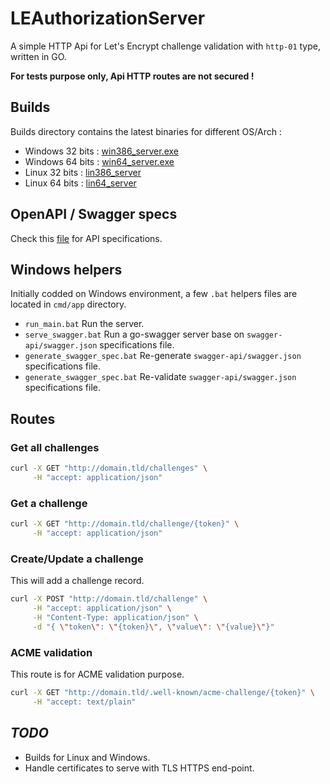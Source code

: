 # LEAuthorizationServer

A simple HTTP Api for Let's Encrypt challenge validation with `http-01` type, written in GO.

**For tests purpose only, Api HTTP routes are not secured !**

## Builds ##

Builds directory contains the latest binaries for different OS/Arch :

- Windows 32 bits : [win386_server.exe](builds/win386_server.exe)
- Windows 64 bits : [win64_server.exe](builds/win64_server.exe)
- Linux 32 bits : [lin386_server](builds/lin386_server)
- Linux 64 bits : [lin64_server](builds/lin64_server)

## OpenAPI / Swagger specs ##

Check this [file](swagger-api/swagger.json) for API specifications.

## Windows helpers ##

Initially codded on Windows environment, a few `.bat` helpers files are located in `cmd/app` directory.

- `run_main.bat` Run the server.
- `serve_swagger.bat` Run a go-swagger server base on `swagger-api/swagger.json` specifications file.
- `generate_swagger_spec.bat` Re-generate `swagger-api/swagger.json` specifications file.
- `generate_swagger_spec.bat` Re-validate `swagger-api/swagger.json` specifications file.

## Routes ##

### Get all challenges ###

```bash
curl -X GET "http://domain.tld/challenges" \
     -H "accept: application/json" 
```

### Get a challenge ###

```bash
curl -X GET "http://domain.tld/challenge/{token}" \
     -H "accept: application/json" 
```

### Create/Update a challenge ###

This will add a challenge record.

```bash
curl -X POST "http://domain.tld/challenge" \
     -H "accept: application/json" \
     -H "Content-Type: application/json" \
     -d "{ \"token\": \"{token}\", \"value\": \"{value}\"}"
```

### ACME validation ### 

This route is for ACME validation purpose.

```bash
curl -X GET "http://domain.tld/.well-known/acme-challenge/{token}" \
     -H "accept: text/plain"
```

## *TODO* ##

- Builds for Linux and Windows.
- Handle certificates to serve with TLS HTTPS end-point.